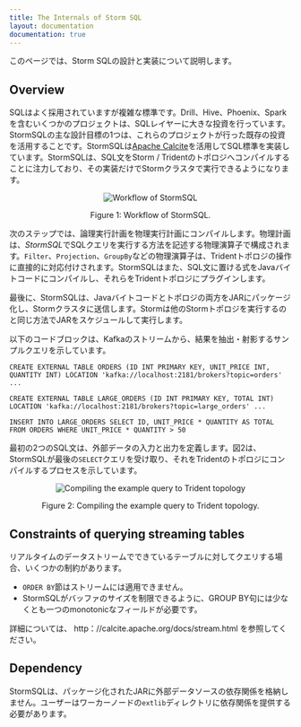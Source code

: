 ```yaml
---
title: The Internals of Storm SQL
layout: documentation
documentation: true
---
```


このページでは、Storm SQLの設計と実装について説明します。

## Overview

SQLはよく採用されていますが複雑な標準です。Drill、Hive、Phoenix、Sparkを含むいくつかのプロジェクトは、SQLレイヤーに大きな投資を行っています。StormSQLの主な設計目標の1つは、これらのプロジェクトが行った既存の投資を活用することです。StormSQLは[Apache Calcite](///calcite.apache.org)を活用してSQL標準を実装しています。StormSQLは、SQL文をStorm / Tridentのトポロジへコンパイルすることに注力しており、その実装だけでStormクラスタで実行できるようになります。

<div align="center">
<img title="Workflow of StormSQL" src="images/storm-sql-internal-workflow.png" style="max-width: 80rem"/>

<p>Figure 1: Workflow of StormSQL.</p>
</div>

次のステップでは、論理実行計画を物理実行計画にコンパイルします。物理計画は、*StormSQL*でSQLクエリを実行する方法を記述する物理演算子で構成されます。`Filter`、`Projection`、`GroupBy`などの物理演算子は、Tridentトポロジの操作に直接的に対応付けされます。StormSQLはまた、SQL文に置ける式をJavaバイトコードにコンパイルし、それらをTridentトポロジにプラグインします。

最後に、StormSQLは、Javaバイトコードとトポロジの両方をJARにパッケージ化し、Stormクラスタに送信します。Stormは他のStormトポロジを実行するのと同じ方法でJARをスケジュールして実行します。

以下のコードブロックは、Kafkaのストリームから、結果を抽出・射影するサンプルクエリを示しています。

```
CREATE EXTERNAL TABLE ORDERS (ID INT PRIMARY KEY, UNIT_PRICE INT, QUANTITY INT) LOCATION 'kafka://localhost:2181/brokers?topic=orders' ...

CREATE EXTERNAL TABLE LARGE_ORDERS (ID INT PRIMARY KEY, TOTAL INT) LOCATION 'kafka://localhost:2181/brokers?topic=large_orders' ...

INSERT INTO LARGE_ORDERS SELECT ID, UNIT_PRICE * QUANTITY AS TOTAL FROM ORDERS WHERE UNIT_PRICE * QUANTITY > 50
```

最初の2つのSQL文は、外部データの入力と出力を定義します。図2は、StormSQLが最後の`SELECT`クエリを受け取り、それをTridentのトポロジにコンパイルするプロセスを示しています。

<div align="center">
<img title="Compiling the example query to Trident topology" src="images/storm-sql-internal-example.png" style="max-width: 80rem"/>

<p>Figure 2: Compiling the example query to Trident topology.</p>
</div>


## Constraints of querying streaming tables

リアルタイムのデータストリームでできているテーブルに対してクエリする場合、いくつかの制約があります。

* `ORDER BY`節はストリームには適用できません。
* StormSQLがバッファのサイズを制限できるように、GROUP BY句には少なくとも一つのmonotonicなフィールドが必要です。

詳細については、 http：//calcite.apache.org/docs/stream.html を参照してください。

## Dependency

StormSQLは、パッケージ化されたJARに外部データソースの依存関係を格納しません。ユーザーはワーカーノードの`extlib`ディレクトリに依存関係を提供する必要があります。
